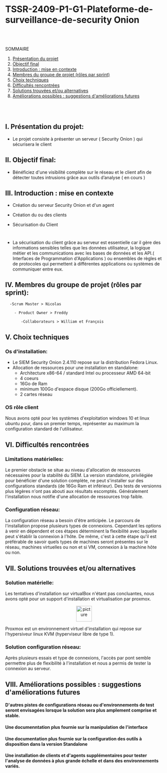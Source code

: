 # TSSR-2409-P1-G1-Plateforme-de-surveillance-de-security Onion
 <br><br>

SOMMAIRE

1. [Présentation du projet](#i-présentation-du-projet)
2. [Objectif final](#ii-objectif-final)
3. [Introduction : mise en contexte](#iii-introduction--mise-en-contexte)
4. [Membres du groupe de projet (rôles par sprint)](#iv-membres-du-groupe-de-projet-rôles-par-sprint)
5. [Choix techniques](#V-choix-techniques)
6. [Difficultés rencontrées](#vi-difficultés-rencontrées)
7. [Solutions trouvées et/ou alternatives](#vii-solutions-trouvées-etou-alternatives)
8. [Améliorations possibles : suggestions d'améliorations futures](#viii-améliorations-possibles--suggestions-daméliorations-futures)

<br><br>

  ## I. Présentation du projet: 

 - Le projet consiste à présenter un serveur ( Security Onion ) qui sécurisera le client

  ## II. Objectif final:

 - Bénéficiez d'une visibilité complète sur le réseau et le client afin de détecter toutes intrusions grâce aux outils d’analyse  ( en cours ) 

 ## III. Introduction : mise en contexte

- Création du serveur Security Onion et d'un agent

- Création du ou des clients 

- Sécurisation du Client
#
- La sécurisation du client grâce au serveur est essentielle car il gère des informations sensibles telles que les données utilisateur, la logique métier et les communications avec les bases de données et les API.( Interfaces de Programmation d'Applications ) ou ensembles de règles et de protocoles qui permettent à différentes applications ou systèmes de communiquer entre eux.


## IV. Membres du groupe de projet (rôles par sprint):

      -Scrum Master > Nicolas

        - Product Owner > Freddy

           -Collaborateurs > William et François

## V. Choix techniques

 
### Os d'installation:

* Le SIEM Security Onion 2.4.110 repose sur la distribution Fedora Linux.
* Allocation de ressources pour une installation en standalone:
  * Architecture x86-64 / standard Intel ou processeur AMD 64-bit
  * 4 coeurs
  * 16Go de Ram
  * minimum 100Go d'espace disque (200Go officiellement).
  * 2 cartes réseau

### OS rôle client

Nous avons opté pour les systèmes d'exploitation windows 10 et linux ubuntu pour, dans un premier temps, représenter au maximum la configuration standard de l'utilisateur. 

## VI. Difficultés rencontrées


### Limitations matérielles:

Le premier obstacle se situe au niveau d'allocation de ressources nécessaires pour la stabilité du SIEM.
La version standalone, privilégiée pour bénéficier d'une solution complète, ne peut s'installer sur des configurations standards (de 16Go Ram et inférieur).
Des tests de versionns plus légères n'ont pas abouti aux résultats escomptés.
Généralement l'installation nous notifie d'une allocation de ressources trop faible.

### Configuration réseau:

La configuration réseau a besoin d'être anticipée. Le parcours de l'installation propose plusieurs types de connexions.
Cependant les options à venir en dépendent et ces étapes déterminent la flexibilité avec laquelle peut s'établir la connexion à l'hôte.
De même, c'est à cette étape qu'il est préférable de savoir quels types de machines seront présentes sur le réseau, machines virtuelles ou non et si VM, connexion à la machine hôte ou non.

## VII. Solutions trouvées et/ou alternatives  

### Solution matérielle:

Les tentatives d'installation sur virtualBox n'étant pas concluantes, nous avons opté pour un support d'installation et virtualisation par proxmox.
<p align="center">
 <img src="https://github.com/WildCodeSchool/TSSR-2409-P1-G1-Plateforme-de-surveillance-de-securite/blob/main/Install_Screen_SecurityOnion/proxmox.png" alt="picture" width="50" >
</p>
Proxmox est un environnement virtuel d'installation qui repose sur l'hypersiveur linux KVM (hyperviseur libre de type 1).

### Solution configuration réseau:

Après plusieurs essais et type de connexions, l'accès par pont semble permettre plus de flexibilité à l'installation et nous a permis de tester la connexion au serveur.

## VIII. Améliorations possibles : suggestions d'améliorations futures

 #### D'autres pistes de configurations réseau ou d'environnements de test seront envisagées lorsque la solution sera plus amplement comprise et stable.
 #### Une documenntation plus fournie sur la manipulation de l'interface
 #### Une documentation plus fournie sur la configuration des outils à disposition dans la version Standalone
 #### Une installation de clients et d'agents supplémentaires pour tester l'analyse de données à plus grande échelle et dans des environnements variés.
 
